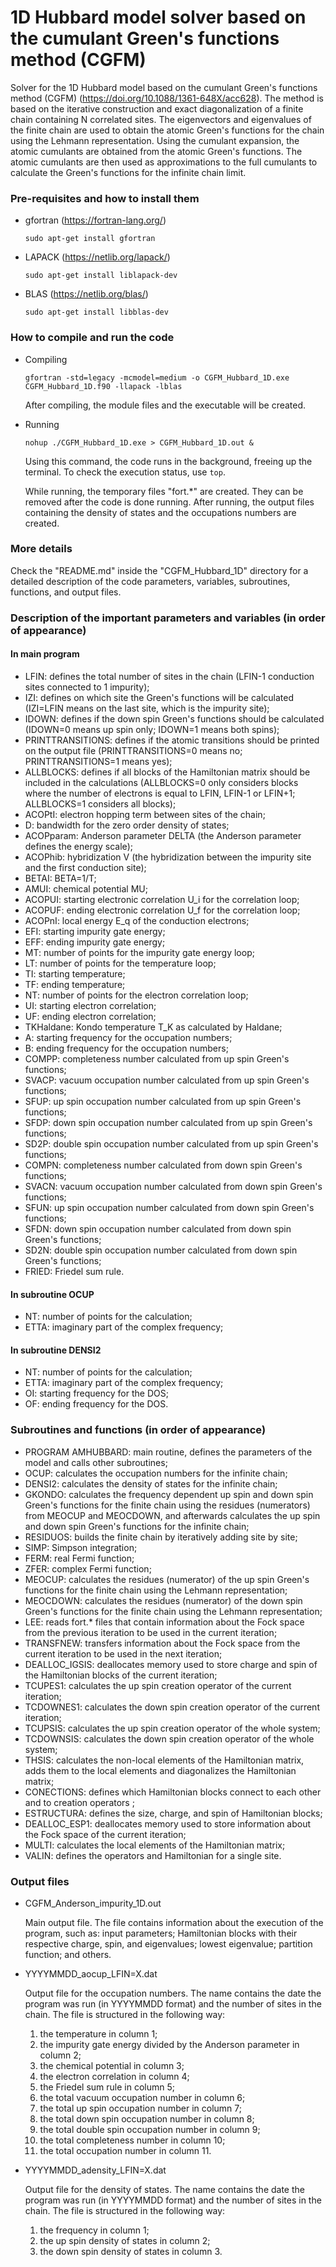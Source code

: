 # 1D Hubbard model solver based on the cumulant Green's functions method (CGFM)

Solver for the 1D Hubbard model based on the cumulant Green's functions method (CGFM) (https://doi.org/10.1088/1361-648X/acc628). The method is based on the iterative construction and exact diagonalization of a finite chain containing N correlated sites. The eigenvectors and eigenvalues of the finite chain are used to obtain the atomic Green's functions for the chain using the Lehmann representation. Using the cumulant expansion, the atomic cumulants are obtained from the atomic Green's functions. The atomic cumulants are then used as approximations to the full cumulants to calculate the Green's functions for the infinite chain limit.

### Pre-requisites and how to install them

- gfortran (https://fortran-lang.org/)

  `sudo apt-get install gfortran`
- LAPACK   (https://netlib.org/lapack/)

  `sudo apt-get install liblapack-dev`
- BLAS     (https://netlib.org/blas/)

  `sudo apt-get install libblas-dev `

### How to compile and run the code

- Compiling

  `gfortran -std=legacy -mcmodel=medium -o CGFM_Hubbard_1D.exe CGFM_Hubbard_1D.f90 -llapack -lblas`

  After compiling, the module files and the executable will be created.
  
- Running

  `nohup ./CGFM_Hubbard_1D.exe > CGFM_Hubbard_1D.out &`

  Using this command, the code runs in the background, freeing up the terminal. To check the execution status, use `top`.

  While running, the temporary files "fort.*" are created. They can be removed after the code is done running. After running, the output files containing the density of states and the occupations numbers are created.

### More details

Check the "README.md" inside the "CGFM_Hubbard_1D" directory for a detailed description of the code parameters, variables, subroutines, functions, and output files.

### Description of the important parameters and variables (in order of appearance)

#### In main program

- LFIN:              defines the total number of sites in the chain (LFIN-1 conduction sites connected to 1 impurity);
- IZI:               defines on which site the Green's functions will be calculated (IZI=LFIN means on the last site, which is the impurity site);
- IDOWN:             defines if the down spin Green's functions should be calculated (IDOWN=0 means up spin only; IDOWN=1 means both spins);
- PRINTTRANSITIONS:  defines if the atomic transitions should be printed on the output file (PRINTTRANSITIONS=0 means no; PRINTTRANSITIONS=1 means yes);
- ALLBLOCKS:         defines if all blocks of the Hamiltonian matrix should be included in the calculations (ALLBLOCKS=0 only considers blocks where the number of electrons is equal to LFIN, LFIN-1 or LFIN+1; ALLBLOCKS=1 considers all blocks);
- ACOPtI:            electron hopping term between sites of the chain;
- D:                 bandwidth for the zero order density of states;
- ACOPparam:         Anderson parameter DELTA (the Anderson parameter defines the energy scale);
- ACOPhib:           hybridization V (the hybridization between the impurity site and the first conduction site);
- BETAI:             BETA=1/T;
- AMUI:              chemical potential MU;
- ACOPUI:            starting electronic correlation U_i for the correlation loop;
- ACOPUF:            ending electronic correlation U_f for the correlation loop;
- ACOPnI:            local energy E_q of the conduction electrons;
- EFI:               starting impurity gate energy;
- EFF:               ending impurity gate energy;
- MT:                number of points for the impurity gate energy loop;
- LT:                number of points for the temperature loop;
- TI:                starting temperature;
- TF:                ending temperature;
- NT:                number of points for the electron correlation loop;
- UI:                starting electron correlation;
- UF:                ending electron correlation;
- TKHaldane:         Kondo temperature T_K as calculated by Haldane;
- A:                 starting frequency for the occupation numbers;
- B:                 ending frequency for the occupation numbers;
- COMPP:             completeness number calculated from up spin Green's functions;
- SVACP:             vacuum occupation number calculated from up spin Green's functions;
- SFUP:              up spin occupation number calculated from up spin Green's functions;
- SFDP:              down spin occupation number calculated from up spin Green's functions;
- SD2P:              double spin occupation number calculated from up spin Green's functions;
- COMPN:             completeness number calculated from down spin Green's functions;
- SVACN:             vacuum occupation number calculated from down spin Green's functions;
- SFUN:              up spin occupation number calculated from down spin Green's functions;
- SFDN:              down spin occupation number calculated from down spin Green's functions;
- SD2N:              double spin occupation number calculated from down spin Green's functions;
- FRIED:             Friedel sum rule.
  
#### In subroutine OCUP

- NT:                number of points for the calculation;
- ETTA:              imaginary part of the complex frequency;
  
#### In subroutine DENSI2

- NT:                number of points for the calculation;
- ETTA:              imaginary part of the complex frequency;
- OI:                starting frequency for the DOS;
- OF:                ending frequency for the DOS.

### Subroutines and functions (in order of appearance)

- PROGRAM AMHUBBARD: main routine, defines the parameters of the model and calls other subroutines;
- OCUP:              calculates the occupation numbers for the infinite chain;
- DENSI2:            calculates the density of states for the infinite chain;
- GKONDO:            calculates the frequency dependent up spin and down spin Green's functions for the finite chain using the residues (numerators) from MEOCUP and MEOCDOWN, and afterwards calculates the up spin and down spin Green's functions for the infinite chain;
- RESIDUOS:          builds the finite chain by iteratively adding site by site;
- SIMP:              Simpson integration;
- FERM:              real Fermi function;
- ZFER:              complex Fermi function;
- MEOCUP:            calculates the residues (numerator) of the up spin Green's functions for the finite chain using the Lehmann representation;
- MEOCDOWN:          calculates the residues (numerator) of the down spin Green's functions for the finite chain using the Lehmann representation;
- LEE:               reads fort.* files that contain information about the Fock space from the previous iteration to be used in the current iteration;
- TRANSFNEW:         transfers information about the Fock space from the current iteration to be used in the next iteration;
- DEALLOC_IGSIS:     deallocates memory used to store charge and spin of the Hamiltonian blocks of the current iteration;
- TCUPES1:           calculates the up spin creation operator of the current iteration;
- TCDOWNES1:         calculates the down spin creation operator of the current iteration;
- TCUPSIS:           calculates the up spin creation operator of the whole system;
- TCDOWNSIS:         calculates the down spin creation operator of the whole system;
- THSIS:             calculates the non-local elements of the Hamiltonian matrix, adds them to the local elements and diagonalizes the Hamiltonian matrix;
- CONECTIONS:        defines which Hamiltonian blocks connect to each other and to creation operators ;
- ESTRUCTURA:        defines the size, charge, and spin of Hamiltonian blocks;
- DEALLOC_ESP1:      deallocates memory used to store information about the Fock space of the current iteration;
- MULTI:             calculates the local elements of the Hamiltonian matrix;
- VALIN:             defines the operators and Hamiltonian for a single site.

### Output files

- CGFM_Anderson_impurity_1D.out

    Main output file. The file contains information about the execution of the program, such as: input parameters; Hamiltonian blocks with their respective charge, spin, and eigenvalues; lowest eigenvalue; partition function; and others.
  
- YYYYMMDD_aocup_LFIN=X.dat
  
    Output file for the occupation numbers. The name contains the date the program was run (in YYYYMMDD format) and the number of sites in the chain. The file is structured in the following way:

  1. the temperature in column 1;
  2. the impurity gate energy divided by the Anderson parameter in column 2;
  3. the chemical potential in column 3;
  4. the electron correlation in column 4;  
  5. the Friedel sum rule in column 5;  
  6. the total vacuum occupation number in column 6;  
  7. the total up spin occupation number in column 7;  
  8. the total down spin occupation number in column 8;  
  9. the total double spin occupation number in column 9;  
  10. the total completeness number in column 10;
  11. the total occupation number in column 11.

- YYYYMMDD_adensity_LFIN=X.dat

    Output file for the density of states. The name contains the date the program was run (in YYYYMMDD format) and the number of sites in the chain. The file is structured in the following way:

  1. the frequency in column 1;
  2. the up spin density of states in column 2;
  3. the down spin density of states in column 3.
